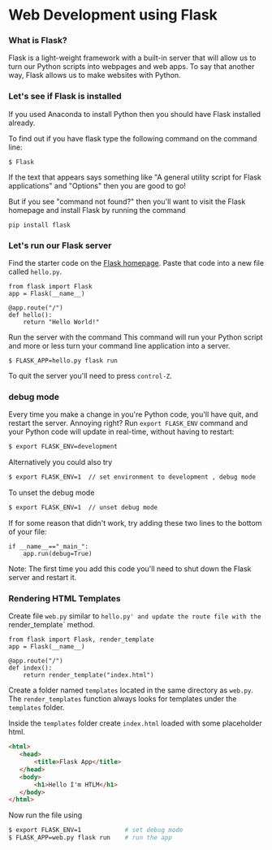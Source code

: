 # Web Development using Flask
### What is Flask?
Flask is a light-weight framework with a built-in server that will allow us to turn our Python scripts into webpages and web apps. To say that another way, Flask allows us to make websites with Python. 

### Let's see if Flask is installed
If you used Anaconda to install Python then you should have Flask installed already. 

To find out if you have flask type the following command on the command line: 

```python3
$ Flask
 ```

If the text that appears says something like "A general utility script for Flask applications" and "Options" then you are good to go!

But if you see "command not found?" then you'll want to visit the Flask homepage and install Flask by running the command 
```python3
pip install flask 
```

### Let's run our Flask server 
Find the starter code on the [Flask homepage](https://flask.palletsprojects.com/en/1.1.x/). Paste that code into a new file called `hello.py`.

```python3
from flask import Flask
app = Flask(__name__)

@app.route("/")
def hello():
    return "Hello World!"
```

Run the server with the command 
This command will run your Python script and more or less turn your command line application into a server.
```python3
$ FLASK_APP=hello.py flask run
```
To quit the server you'll need to press `control-Z`.

### debug mode 
Every time you make a change in you're Python code, you'll have quit, and restart the server. Annoying right? Run `export FLASK_ENV` command and your Python code will update in real-time, without having to restart: 
```bash
$ export FLASK_ENV=development
```
Alternatively you could also try
```bash
$ export FLASK_ENV=1  // set environment to development , debug mode
```
To unset the debug mode
```bash
$ export FLASK_ENV=1  // unset debug mode
```
If for some reason that didn't work, try adding these two lines to the bottom of your file: 
```python3
if __name__=="_main_":
    app.run(debug=True)
```
Note: The first time you add this code you'll need to shut down the Flask server and restart it.

### Rendering HTML Templates

Create file `web.py` similar to `hello.py' and update the route file with the `render_template` method.
```python3
from flask import Flask, render_template
app = Flask(__name__)

@app.route("/")
def index():
    return render_template("index.html")
```
Create a folder named `templates` located in the same directory as `web.py`.
 The `render_templates` function always looks for templates under the `templates` folder.
 
 Inside the `templates` folder create `index.html` loaded with some placeholder html.
 ```html
<html>
    <head>
        <title>Flask App</title>
    </head>
    <body>
        <h1>Hello I'm HTLM</h1>
    </body>
</html>
```
Now run the file using
```bash
$ export FLASK_ENV=1            # set debug mode
$ FLASK_APP=web.py flask run    # run the app
```
